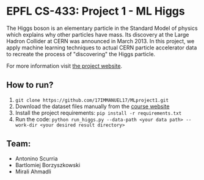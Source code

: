 # EPFL CS-433: Project 1 - ML Higgs

The Higgs boson is an elementary particle in the Standard Model of physics which explains why other particles have mass. Its discovery at the Large Hadron Collider at CERN was announced in March 2013. In this project, we apply machine learning techniques to actual CERN particle accelerator data to recreate the process of "discovering" the Higgs particle.

For more information visit [the project website](https://www.aicrowd.com/challenges/epfl-machine-learning-higgs).

## How to run?
1. `git clone https://github.com/17IMMANUEL17/MLproject1.git`
2. Download the dataset files manually from the [course website](https://www.aicrowd.com/challenges/epfl-machine-learning-higgs/dataset_files)
3. Install the project requirements: `pip install -r requirements.txt`
4. Run the code: `python run_higgs.py --data-path <your data path> --work-dir <your desired result directory>`

## Team:
* Antonino Scurria
* Bartlomiej Borzyszkowski
* Mirali Ahmadli
